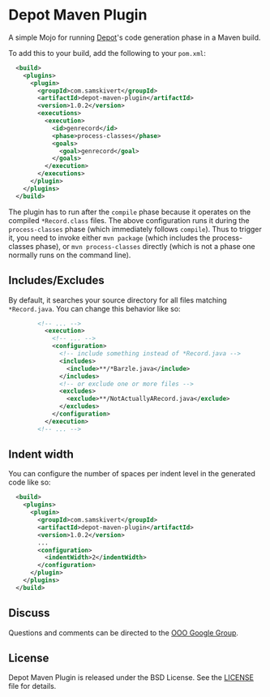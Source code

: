 # Depot Maven Plugin

A simple Mojo for running [Depot]'s code generation phase in a Maven build.

To add this to your build, add the following to your `pom.xml`:

```xml
  <build>
    <plugins>
      <plugin>
        <groupId>com.samskivert</groupId>
        <artifactId>depot-maven-plugin</artifactId>
        <version>1.0.2</version>
        <executions>
          <execution>
            <id>genrecord</id>
            <phase>process-classes</phase>
            <goals>
              <goal>genrecord</goal>
            </goals>
          </execution>
        </executions>
      </plugin>
    </plugins>
  </build>
```

The plugin has to run after the `compile` phase because it operates on the compiled `*Record.class`
files. The above configuration runs it during the `process-classes` phase (which immediately
follows `compile`). Thus to trigger it, you need to invoke either `mvn package` (which includes the
process-classes phase), or `mvn process-classes` directly (which is not a phase one normally runs
on the command line).

## Includes/Excludes

By default, it searches your source directory for all files matching `*Record.java`. You can change
this behavior like so:

```xml
        <!-- ... -->
          <execution>
            <!-- ... -->
            <configuration>
              <!-- include something instead of *Record.java -->
              <includes>
                <include>**/*Barzle.java</include>
              </includes>
              <!-- or exclude one or more files -->
              <excludes>
                <exclude>**/NotActuallyARecord.java</exclude>
              </excludes>
            </configuration>
          </execution>
        <!-- ... -->
```

## Indent width

You can configure the number of spaces per indent level in the generated code like so:

```xml
  <build>
    <plugins>
      <plugin>
        <groupId>com.samskivert</groupId>
        <artifactId>depot-maven-plugin</artifactId>
        <version>1.0.2</version>
        ...
        <configuration>
          <indentWidth>2</indentWidth>
        </configuration>
      </plugin>
    </plugins>
  </build>
```

## Discuss

Questions and comments can be directed to the [OOO Google Group].

## License

Depot Maven Plugin is released under the BSD License. See the [LICENSE] file for details.

[Depot]: https://code.google.com/p/depot
[OOO Google Group]: http://groups.google.com/group/ooo-libs
[LICENSE]: https://github.com/samskivert/depot-maven-plugin/blob/master/LICENSE

